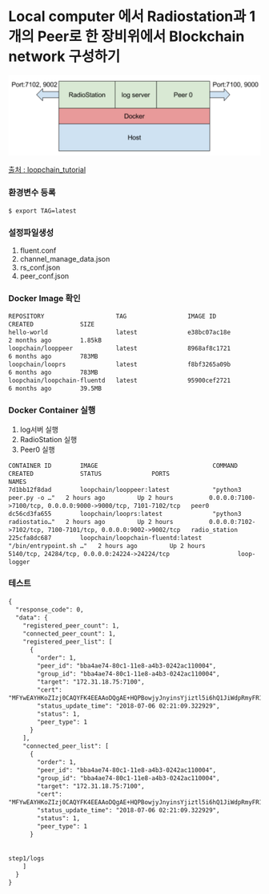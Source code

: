 # Local computer 에서 Radiostation과 1개의 Peer로 한 장비위에서 Blockchain network 구성하기

![peer1](../Image/peer1.png)

[출처 : loopchain_tutorial](https://github.com/theloopkr/loopchain_tutorial/tree/master/step1)

### 환경변수 등록

~~~
$ export TAG=latest
~~~

### 설정파일생성

1. fluent.conf
2. channel_manage_data.json
3. rs_conf.json
4. peer_conf.json

### Docker Image 확인

~~~
REPOSITORY                    TAG                 IMAGE ID            CREATED             SIZE
hello-world                   latest              e38bc07ac18e        2 months ago        1.85kB
loopchain/looppeer            latest              8968af8c1721        6 months ago        783MB
loopchain/looprs              latest              f8bf3265a09b        6 months ago        783MB
loopchain/loopchain-fluentd   latest              95900cef2721        6 months ago        39.5MB
~~~

### Docker Container 실행

1. log서버 실행
2. RadioStation 실행
3. Peer0 실행

~~~
CONTAINER ID        IMAGE                                COMMAND                  CREATED             STATUS              PORTS                                                           NAMES
7d1bb12f8dad        loopchain/looppeer:latest            "python3 peer.py -o …"   2 hours ago         Up 2 hours          0.0.0.0:7100->7100/tcp, 0.0.0.0:9000->9000/tcp, 7101-7102/tcp   peer0
dc56cd3fa655        loopchain/looprs:latest              "python3 radiostatio…"   2 hours ago         Up 2 hours          0.0.0.0:7102->7102/tcp, 7100-7101/tcp, 0.0.0.0:9002->9002/tcp   radio_station
225cfa8dc687        loopchain/loopchain-fluentd:latest   "/bin/entrypoint.sh …"   2 hours ago         Up 2 hours          5140/tcp, 24284/tcp, 0.0.0.0:24224->24224/tcp                   loop-logger
~~~

### 테스트

~~~
{
  "response_code": 0,
  "data": {
    "registered_peer_count": 1,
    "connected_peer_count": 1,
    "registered_peer_list": [
      {
        "order": 1,
        "peer_id": "bba4ae74-80c1-11e8-a4b3-0242ac110004",
        "group_id": "bba4ae74-80c1-11e8-a4b3-0242ac110004",
        "target": "172.31.18.75:7100",
        "cert": "MFYwEAYHKoZIzj0CAQYFK4EEAAoDQgAE+HQPBowjyJnyinsYjiztl5i6hQ1JiWdpRmyFR1T283M4liQia7weerQQ4Qw6jDVwd+RkwHeenvR0xxovUFCTQg==",
        "status_update_time": "2018-07-06 02:21:09.322929",
        "status": 1,
        "peer_type": 1
      }
    ],
    "connected_peer_list": [
      {
        "order": 1,
        "peer_id": "bba4ae74-80c1-11e8-a4b3-0242ac110004",
        "group_id": "bba4ae74-80c1-11e8-a4b3-0242ac110004",
        "target": "172.31.18.75:7100",
        "cert": "MFYwEAYHKoZIzj0CAQYFK4EEAAoDQgAE+HQPBowjyJnyinsYjiztl5i6hQ1JiWdpRmyFR1T283M4liQia7weerQQ4Qw6jDVwd+RkwHeenvR0xxovUFCTQg==",
        "status_update_time": "2018-07-06 02:21:09.322929",
        "status": 1,
        "peer_type": 1
      }


step1/logs
    ]
  }
}
~~~

